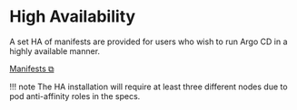 # High Availability

A set HA of manifests are provided for users who wish to run Argo CD in a highly available manner.

[Manifests ⧉](https://github.com/argoproj/argo-cd/tree/master/manifests) 

!!! note
    The HA installation will require at least three different nodes due to pod anti-affinity roles in the specs.
 